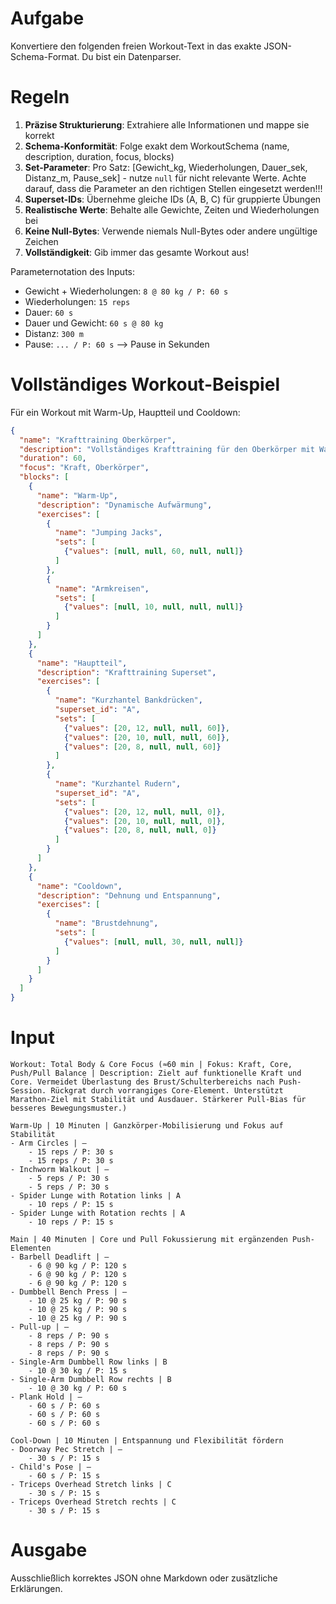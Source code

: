 # Aufgabe
Konvertiere den folgenden freien Workout-Text in das exakte JSON-Schema-Format. Du bist ein Datenparser.

# Regeln
1. **Präzise Strukturierung**: Extrahiere alle Informationen und mappe sie korrekt
2. **Schema-Konformität**: Folge exakt dem WorkoutSchema (name, description, duration, focus, blocks)
3. **Set-Parameter**: Pro Satz: [Gewicht_kg, Wiederholungen, Dauer_sek, Distanz_m, Pause_sek] - nutze `null` für nicht relevante Werte. Achte darauf, dass die Parameter an den richtigen Stellen eingesetzt werden!!!
4. **Superset-IDs**: Übernehme gleiche IDs (A, B, C) für gruppierte Übungen
5. **Realistische Werte**: Behalte alle Gewichte, Zeiten und Wiederholungen bei
6. **Keine Null-Bytes**: Verwende niemals Null-Bytes oder andere ungültige Zeichen
7. **Vollständigkeit**: Gib immer das gesamte Workout aus!

Parameternotation des Inputs:
- Gewicht + Wiederholungen: `8 @ 80 kg / P: 60 s`
- Wiederholungen: `15 reps`
- Dauer: `60 s`
- Dauer und Gewicht: `60 s @ 80 kg`
- Distanz: `300 m`
- Pause: `... / P: 60 s` --> Pause in Sekunden


# Vollständiges Workout-Beispiel
Für ein Workout mit Warm-Up, Hauptteil und Cooldown:
```json
{
  "name": "Krafttraining Oberkörper",
  "description": "Vollständiges Krafttraining für den Oberkörper mit Warm-Up und Cooldown",
  "duration": 60,
  "focus": "Kraft, Oberkörper",
  "blocks": [
    {
      "name": "Warm-Up",
      "description": "Dynamische Aufwärmung",
      "exercises": [
        {
          "name": "Jumping Jacks",
          "sets": [
            {"values": [null, null, 60, null, null]}
          ]
        },
        {
          "name": "Armkreisen",
          "sets": [
            {"values": [null, 10, null, null, null]}
          ]
        }
      ]
    },
    {
      "name": "Hauptteil",
      "description": "Krafttraining Superset",
      "exercises": [
        {
          "name": "Kurzhantel Bankdrücken",
          "superset_id": "A",
          "sets": [
            {"values": [20, 12, null, null, 60]},
            {"values": [20, 10, null, null, 60]},
            {"values": [20, 8, null, null, 60]}
          ]
        },
        {
          "name": "Kurzhantel Rudern",
          "superset_id": "A",
          "sets": [
            {"values": [20, 12, null, null, 0]},
            {"values": [20, 10, null, null, 0]},
            {"values": [20, 8, null, null, 0]}
          ]
        }
      ]
    },
    {
      "name": "Cooldown",
      "description": "Dehnung und Entspannung",
      "exercises": [
        {
          "name": "Brustdehnung",
          "sets": [
            {"values": [null, null, 30, null, null]}
          ]
        }
      ]
    }
  ]
}
```

# Input
```
Workout: Total Body & Core Focus (≈60 min | Fokus: Kraft, Core, Push/Pull Balance | Description: Zielt auf funktionelle Kraft und Core. Vermeidet Überlastung des Brust/Schulterbereichs nach Push-Session. Rückgrat durch vorrangiges Core-Element. Unterstützt Marathon-Ziel mit Stabilität und Ausdauer. Stärkerer Pull-Bias für besseres Bewegungsmuster.)

Warm-Up | 10 Minuten | Ganzkörper-Mobilisierung und Fokus auf Stabilität
- Arm Circles | –
    - 15 reps / P: 30 s
    - 15 reps / P: 30 s
- Inchworm Walkout | –
    - 5 reps / P: 30 s
    - 5 reps / P: 30 s
- Spider Lunge with Rotation links | A
    - 10 reps / P: 15 s
- Spider Lunge with Rotation rechts | A
    - 10 reps / P: 15 s

Main | 40 Minuten | Core und Pull Fokussierung mit ergänzenden Push-Elementen
- Barbell Deadlift | –
    - 6 @ 90 kg / P: 120 s
    - 6 @ 90 kg / P: 120 s
    - 6 @ 90 kg / P: 120 s
- Dumbbell Bench Press | –
    - 10 @ 25 kg / P: 90 s
    - 10 @ 25 kg / P: 90 s
    - 10 @ 25 kg / P: 90 s
- Pull-up | –
    - 8 reps / P: 90 s
    - 8 reps / P: 90 s
    - 8 reps / P: 90 s
- Single-Arm Dumbbell Row links | B
    - 10 @ 30 kg / P: 15 s
- Single-Arm Dumbbell Row rechts | B
    - 10 @ 30 kg / P: 60 s
- Plank Hold | –
    - 60 s / P: 60 s
    - 60 s / P: 60 s
    - 60 s / P: 60 s

Cool-Down | 10 Minuten | Entspannung und Flexibilität fördern
- Doorway Pec Stretch | –
    - 30 s / P: 15 s
- Child's Pose | –
    - 60 s / P: 15 s
- Triceps Overhead Stretch links | C
    - 30 s / P: 15 s
- Triceps Overhead Stretch rechts | C
    - 30 s / P: 15 s
```

# Ausgabe
Ausschließlich korrektes JSON ohne Markdown oder zusätzliche Erklärungen. 